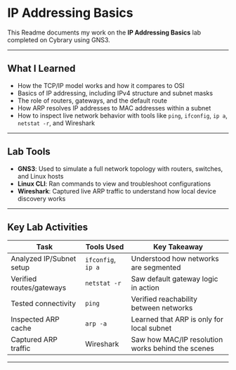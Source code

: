 # IP Addressing Basics

This Readme documents my work on the **IP Addressing Basics** lab completed on Cybrary using GNS3. 

---

##  What I Learned

- How the TCP/IP model works and how it compares to OSI
- Basics of IP addressing, including IPv4 structure and subnet masks
- The role of routers, gateways, and the default route
- How ARP resolves IP addresses to MAC addresses within a subnet
- How to inspect live network behavior with tools like `ping`, `ifconfig`, `ip a`, `netstat -r`, and Wireshark

---

##  Lab Tools

- **GNS3**: Used to simulate a full network topology with routers, switches, and Linux hosts
- **Linux CLI**: Ran commands to view and troubleshoot configurations
- **Wireshark**: Captured live ARP traffic to understand how local device discovery works

---

##  Key Lab Activities

| Task                      | Tools Used             | Key Takeaway |
|---------------------------|------------------------|--------------|
| Analyzed IP/Subnet setup  | `ifconfig`, `ip a`     | Understood how networks are segmented |
| Verified routes/gateways  | `netstat -r`           | Saw default gateway logic in action |
| Tested connectivity       | `ping`                 | Verified reachability between networks |
| Inspected ARP cache       | `arp -a`               | Learned that ARP is only for local subnet |
| Captured ARP traffic      | Wireshark              | Saw how MAC/IP resolution works behind the scenes |

---
